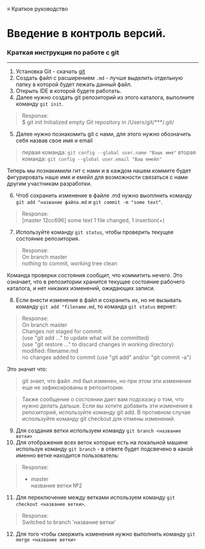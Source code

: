 ≡ Краткое руководство

# Введение в контроль версий.
### Краткая инструкция по работе с git
***
1. Установка Git - скачать [git](https://git-scm.com/downloads) 
2. Создать файл с расширением `.md` - лучше выделить отдельную папку в которой будет лежать данный файл.
3. Открыть IDE в которой будете работать.
4. Далее нужно создать git репозиторий из этого каталога, выполните команду `git init`.  
>Response:  
   $ git init
    Initialized empty Git repository in     /Users/git/***/.git/

5. Далее нужно познакомить git с нами, для этого нужно обозначить себя назвав свое имя и email 
> первая команда: `git config --global user.name "Вашк имя"`
> вторая команда: `git config --global user.email "Ваш емейл"`

Теперь мы познакимили гит с нами и в каждом нашем коммите будет фигурировать наше имя и емейл для возможности связаться с нами другим участникам разработки.

6. Чтоб сохранить изменение в файле .md нужно выоплнить команду `git add "название файла.md` и `git commit -m "some text"`.  
>  Response:  
 [master 12cc696] some text
 1 file changed, 1 insertion(+)
 
7. Используйте команду `git status`, чтобы проверить текущее состояние репозитория.
>  Response:  
On branch master  
nothing to commit, working tree clean

Команда проверки состояния сообщит, что коммитить нечего. Это означает, что в репозитории хранится текущее состояние рабочего каталога, и нет никаких изменений, ожидающих записи.

8. Если внести изменение в файл и сохранить их, но не вызывать команду `git add "filename.md`, то команда `git status` вернет:
>  Response:  
>  On branch master  
Changes not staged for commit:  
  (use "git add <file>..." to update what will be committed)  
  (use "git restore <file>..." to discard changes in working directory)  
        modified:   filename.md  
no changes added to commit (use "git add" and/or "git commit -a")

Это значит что:  
> git знает, что файл .md был изменен, но при этом эти изменения еще не зафиксированы в репозитории.

> Также сообщение о состоянии дает вам подсказку о том, что нужно делать дальше. Если вы хотите добавить эти изменения в репозиторий, используйте команду git add. В противном случае используйте команду git сheckout для отмены изменений.

9. Для создания ветки используем команду  `git branch <название ветки>`
10. Для отображения всех веток которые есть на локальной машине используе команду `git branch` - в ответе будет подсвечено в какой именно ветке находится пользователь:
>  Response:
>* master  
  название ветки №2
11. Для переключение между ветками используем команду `git checkout <название ветки>`.
>  Response:  
>Switched to branch 'название ветки'
12. Для того чтобы смержить изменения нужно выполнить команду `git merge <название ветки>`